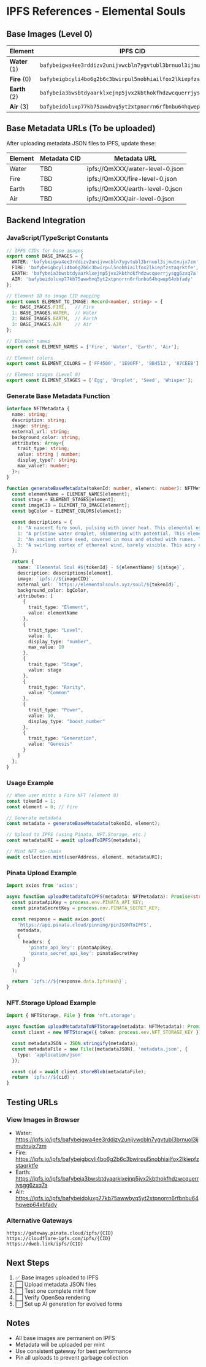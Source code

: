 # IPFS References - Elemental Souls

## Base Images (Level 0)

| Element | IPFS CID | IPFS URL | HTTP Gateway |
|---------|----------|----------|--------------|
| **Water** (1) | `bafybeigwa4ee3rddizv2unijvwcbln7ygvtubl3brnuol3ijmutnujx7zm` | ipfs://bafybeigwa4ee3rddizv2unijvwcbln7ygvtubl3brnuol3ijmutnujx7zm | https://ipfs.io/ipfs/bafybeigwa4ee3rddizv2unijvwcbln7ygvtubl3brnuol3ijmutnujx7zm |
| **Fire** (0) | `bafybeigbcyli4bo6g2b6c3bwirpul5nobhiailfox2lkiepfzstaqrktfe` | ipfs://bafybeigbcyli4bo6g2b6c3bwirpul5nobhiailfox2lkiepfzstaqrktfe | https://ipfs.io/ipfs/bafybeigbcyli4bo6g2b6c3bwirpul5nobhiailfox2lkiepfzstaqrktfe |
| **Earth** (2) | `bafybeia3bwsbtdyaarklxejnp5jvx2kbthokfhdzwcquerrjysgg6zxq7a` | ipfs://bafybeia3bwsbtdyaarklxejnp5jvx2kbthokfhdzwcquerrjysgg6zxq7a | https://ipfs.io/ipfs/bafybeia3bwsbtdyaarklxejnp5jvx2kbthokfhdzwcquerrjysgg6zxq7a |
| **Air** (3) | `bafybeidoluxp77kb75awwbvq5yt2xtpnorrn6rfbnbu64hqwep64xbfady` | ipfs://bafybeidoluxp77kb75awwbvq5yt2xtpnorrn6rfbnbu64hqwep64xbfady | https://ipfs.io/ipfs/bafybeidoluxp77kb75awwbvq5yt2xtpnorrn6rfbnbu64hqwep64xbfady |

## Base Metadata URLs (To be uploaded)

After uploading metadata JSON files to IPFS, update these:

| Element | Metadata CID | Metadata URL |
|---------|--------------|--------------|
| Water | TBD | ipfs://QmXXX/water-level-0.json |
| Fire | TBD | ipfs://QmXXX/fire-level-0.json |
| Earth | TBD | ipfs://QmXXX/earth-level-0.json |
| Air | TBD | ipfs://QmXXX/air-level-0.json |

## Backend Integration

### JavaScript/TypeScript Constants

```typescript
// IPFS CIDs for base images
export const BASE_IMAGES = {
  WATER: 'bafybeigwa4ee3rddizv2unijvwcbln7ygvtubl3brnuol3ijmutnujx7zm',
  FIRE: 'bafybeigbcyli4bo6g2b6c3bwirpul5nobhiailfox2lkiepfzstaqrktfe',
  EARTH: 'bafybeia3bwsbtdyaarklxejnp5jvx2kbthokfhdzwcquerrjysgg6zxq7a',
  AIR: 'bafybeidoluxp77kb75awwbvq5yt2xtpnorrn6rfbnbu64hqwep64xbfady'
};

// Element ID to image CID mapping
export const ELEMENT_TO_IMAGE: Record<number, string> = {
  0: BASE_IMAGES.FIRE,   // Fire
  1: BASE_IMAGES.WATER,  // Water
  2: BASE_IMAGES.EARTH,  // Earth
  3: BASE_IMAGES.AIR     // Air
};

// Element names
export const ELEMENT_NAMES = ['Fire', 'Water', 'Earth', 'Air'];

// Element colors
export const ELEMENT_COLORS = ['FF4500', '1E90FF', '8B4513', '87CEEB'];

// Element stages (Level 0)
export const ELEMENT_STAGES = ['Egg', 'Droplet', 'Seed', 'Whisper'];
```

### Generate Base Metadata Function

```typescript
interface NFTMetadata {
  name: string;
  description: string;
  image: string;
  external_url: string;
  background_color: string;
  attributes: Array<{
    trait_type: string;
    value: string | number;
    display_type?: string;
    max_value?: number;
  }>;
}

function generateBaseMetadata(tokenId: number, element: number): NFTMetadata {
  const elementName = ELEMENT_NAMES[element];
  const stage = ELEMENT_STAGES[element];
  const imageCID = ELEMENT_TO_IMAGE[element];
  const bgColor = ELEMENT_COLORS[element];

  const descriptions = {
    0: "A nascent fire soul, pulsing with inner heat. This elemental egg awaits its first awakening. Complete tasks to help it evolve into its next form.",
    1: "A pristine water droplet, shimmering with potential. This elemental essence awaits its awakening. Complete tasks to help it flow into its next form.",
    2: "An ancient stone seed, covered in moss and etched with runes. This grounded essence waits to sprout. Complete tasks to help it grow into its next form.",
    3: "A swirling vortex of ethereal wind, barely visible. This airy essence floats in anticipation. Complete tasks to help it breeze into its next form."
  };

  return {
    name: `Elemental Soul #${tokenId} - ${elementName} ${stage}`,
    description: descriptions[element],
    image: `ipfs://${imageCID}`,
    external_url: `https://elementalsouls.xyz/soul/${tokenId}`,
    background_color: bgColor,
    attributes: [
      {
        trait_type: "Element",
        value: elementName
      },
      {
        trait_type: "Level",
        value: 0,
        display_type: "number",
        max_value: 10
      },
      {
        trait_type: "Stage",
        value: stage
      },
      {
        trait_type: "Rarity",
        value: "Common"
      },
      {
        trait_type: "Power",
        value: 10,
        display_type: "boost_number"
      },
      {
        trait_type: "Generation",
        value: "Genesis"
      }
    ]
  };
}
```

### Usage Example

```typescript
// When user mints a Fire NFT (element 0)
const tokenId = 1;
const element = 0; // Fire

// Generate metadata
const metadata = generateBaseMetadata(tokenId, element);

// Upload to IPFS (using Pinata, NFT.Storage, etc.)
const metadataURI = await uploadToIPFS(metadata);

// Mint NFT on-chain
await collection.mint(userAddress, element, metadataURI);
```

### Pinata Upload Example

```typescript
import axios from 'axios';

async function uploadMetadataToIPFS(metadata: NFTMetadata): Promise<string> {
  const pinataApiKey = process.env.PINATA_API_KEY;
  const pinataSecretKey = process.env.PINATA_SECRET_KEY;

  const response = await axios.post(
    'https://api.pinata.cloud/pinning/pinJSONToIPFS',
    metadata,
    {
      headers: {
        'pinata_api_key': pinataApiKey,
        'pinata_secret_api_key': pinataSecretKey
      }
    }
  );

  return `ipfs://${response.data.IpfsHash}`;
}
```

### NFT.Storage Upload Example

```typescript
import { NFTStorage, File } from 'nft.storage';

async function uploadMetadataToNFTStorage(metadata: NFTMetadata): Promise<string> {
  const client = new NFTStorage({ token: process.env.NFT_STORAGE_KEY });

  const metadataJSON = JSON.stringify(metadata);
  const metadataFile = new File([metadataJSON], 'metadata.json', {
    type: 'application/json'
  });

  const cid = await client.storeBlob(metadataFile);
  return `ipfs://${cid}`;
}
```

## Testing URLs

### View Images in Browser

- Water: https://ipfs.io/ipfs/bafybeigwa4ee3rddizv2unijvwcbln7ygvtubl3brnuol3ijmutnujx7zm
- Fire: https://ipfs.io/ipfs/bafybeigbcyli4bo6g2b6c3bwirpul5nobhiailfox2lkiepfzstaqrktfe
- Earth: https://ipfs.io/ipfs/bafybeia3bwsbtdyaarklxejnp5jvx2kbthokfhdzwcquerrjysgg6zxq7a
- Air: https://ipfs.io/ipfs/bafybeidoluxp77kb75awwbvq5yt2xtpnorrn6rfbnbu64hqwep64xbfady

### Alternative Gateways

```
https://gateway.pinata.cloud/ipfs/{CID}
https://cloudflare-ipfs.com/ipfs/{CID}
https://dweb.link/ipfs/{CID}
```

## Next Steps

1. ✅ Base images uploaded to IPFS
2. ⬜ Upload metadata JSON files
3. ⬜ Test one complete mint flow
4. ⬜ Verify OpenSea rendering
5. ⬜ Set up AI generation for evolved forms

## Notes

- All base images are permanent on IPFS
- Metadata will be uploaded per mint
- Use consistent gateway for best performance
- Pin all uploads to prevent garbage collection
